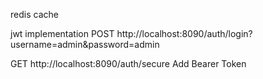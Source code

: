 redis cache



jwt implementation
POST http://localhost:8090/auth/login?username=admin&password=admin

GET http://localhost:8090/auth/secure
Add Bearer Token 